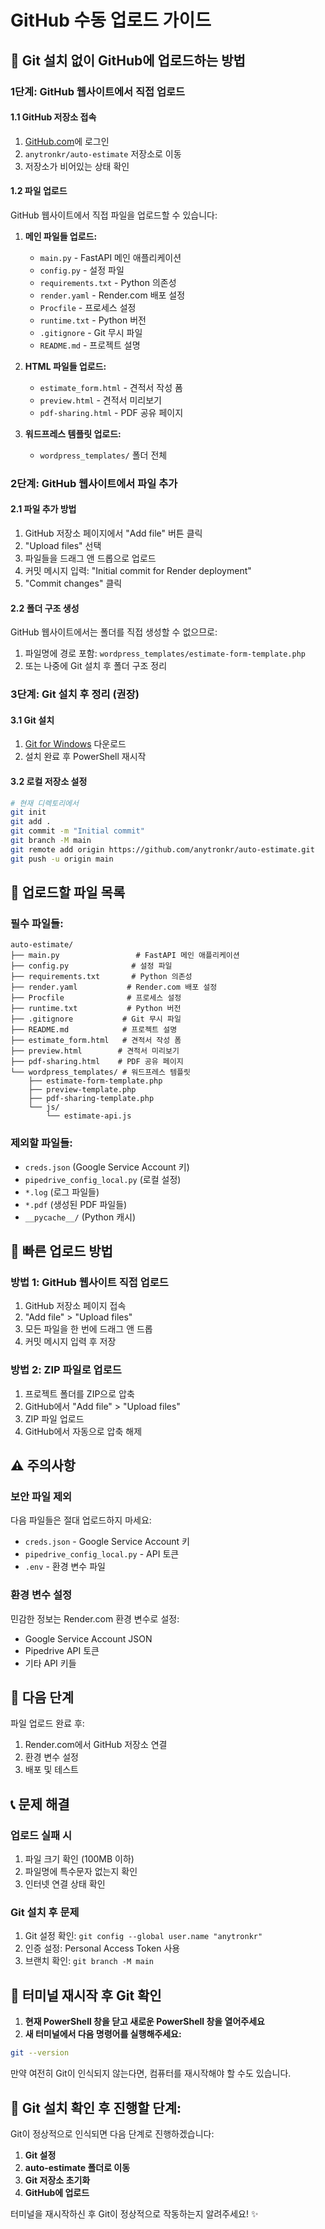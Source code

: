 # GitHub 수동 업로드 가이드

## 🚀 Git 설치 없이 GitHub에 업로드하는 방법

### 1단계: GitHub 웹사이트에서 직접 업로드

#### 1.1 GitHub 저장소 접속
1. [GitHub.com](https://github.com)에 로그인
2. `anytronkr/auto-estimate` 저장소로 이동
3. 저장소가 비어있는 상태 확인

#### 1.2 파일 업로드
GitHub 웹사이트에서 직접 파일을 업로드할 수 있습니다:

1. **메인 파일들 업로드:**
   - `main.py` - FastAPI 메인 애플리케이션
   - `config.py` - 설정 파일
   - `requirements.txt` - Python 의존성
   - `render.yaml` - Render.com 배포 설정
   - `Procfile` - 프로세스 설정
   - `runtime.txt` - Python 버전
   - `.gitignore` - Git 무시 파일
   - `README.md` - 프로젝트 설명

2. **HTML 파일들 업로드:**
   - `estimate_form.html` - 견적서 작성 폼
   - `preview.html` - 견적서 미리보기
   - `pdf-sharing.html` - PDF 공유 페이지

3. **워드프레스 템플릿 업로드:**
   - `wordpress_templates/` 폴더 전체

### 2단계: GitHub 웹사이트에서 파일 추가

#### 2.1 파일 추가 방법
1. GitHub 저장소 페이지에서 "Add file" 버튼 클릭
2. "Upload files" 선택
3. 파일들을 드래그 앤 드롭으로 업로드
4. 커밋 메시지 입력: "Initial commit for Render deployment"
5. "Commit changes" 클릭

#### 2.2 폴더 구조 생성
GitHub 웹사이트에서는 폴더를 직접 생성할 수 없으므로:
1. 파일명에 경로 포함: `wordpress_templates/estimate-form-template.php`
2. 또는 나중에 Git 설치 후 폴더 구조 정리

### 3단계: Git 설치 후 정리 (권장)

#### 3.1 Git 설치
1. [Git for Windows](https://git-scm.com/download/win) 다운로드
2. 설치 완료 후 PowerShell 재시작

#### 3.2 로컬 저장소 설정
```bash
# 현재 디렉토리에서
git init
git add .
git commit -m "Initial commit"
git branch -M main
git remote add origin https://github.com/anytronkr/auto-estimate.git
git push -u origin main
```

## 📁 업로드할 파일 목록

### 필수 파일들:
```
auto-estimate/
├── main.py                 # FastAPI 메인 애플리케이션
├── config.py              # 설정 파일
├── requirements.txt       # Python 의존성
├── render.yaml           # Render.com 배포 설정
├── Procfile              # 프로세스 설정
├── runtime.txt           # Python 버전
├── .gitignore           # Git 무시 파일
├── README.md            # 프로젝트 설명
├── estimate_form.html   # 견적서 작성 폼
├── preview.html        # 견적서 미리보기
├── pdf-sharing.html    # PDF 공유 페이지
└── wordpress_templates/ # 워드프레스 템플릿
    ├── estimate-form-template.php
    ├── preview-template.php
    ├── pdf-sharing-template.php
    └── js/
        └── estimate-api.js
```

### 제외할 파일들:
- `creds.json` (Google Service Account 키)
- `pipedrive_config_local.py` (로컬 설정)
- `*.log` (로그 파일들)
- `*.pdf` (생성된 PDF 파일들)
- `__pycache__/` (Python 캐시)

## 🔧 빠른 업로드 방법

### 방법 1: GitHub 웹사이트 직접 업로드
1. GitHub 저장소 페이지 접속
2. "Add file" > "Upload files"
3. 모든 파일을 한 번에 드래그 앤 드롭
4. 커밋 메시지 입력 후 저장

### 방법 2: ZIP 파일로 업로드
1. 프로젝트 폴더를 ZIP으로 압축
2. GitHub에서 "Add file" > "Upload files"
3. ZIP 파일 업로드
4. GitHub에서 자동으로 압축 해제

## ⚠️ 주의사항

### 보안 파일 제외
다음 파일들은 절대 업로드하지 마세요:
- `creds.json` - Google Service Account 키
- `pipedrive_config_local.py` - API 토큰
- `.env` - 환경 변수 파일

### 환경 변수 설정
민감한 정보는 Render.com 환경 변수로 설정:
- Google Service Account JSON
- Pipedrive API 토큰
- 기타 API 키들

## 🎯 다음 단계

파일 업로드 완료 후:
1. Render.com에서 GitHub 저장소 연결
2. 환경 변수 설정
3. 배포 및 테스트

## 📞 문제 해결

### 업로드 실패 시
1. 파일 크기 확인 (100MB 이하)
2. 파일명에 특수문자 없는지 확인
3. 인터넷 연결 상태 확인

### Git 설치 후 문제
1. Git 설정 확인: `git config --global user.name "anytronkr"`
2. 인증 설정: Personal Access Token 사용
3. 브랜치 확인: `git branch -M main` 

## 📝 **터미널 재시작 후 Git 확인**

1. **현재 PowerShell 창을 닫고 새로운 PowerShell 창을 열어주세요**
2. **새 터미널에서 다음 명령어를 실행해주세요:**

```bash
git --version
```

만약 여전히 Git이 인식되지 않는다면, 컴퓨터를 재시작해야 할 수도 있습니다.

## 🚀 **Git 설치 확인 후 진행할 단계:**

Git이 정상적으로 인식되면 다음 단계로 진행하겠습니다:

1. **Git 설정**
2. **auto-estimate 폴더로 이동**
3. **Git 저장소 초기화**
4. **GitHub에 업로드**

터미널을 재시작하신 후 Git이 정상적으로 작동하는지 알려주세요! ✨ 